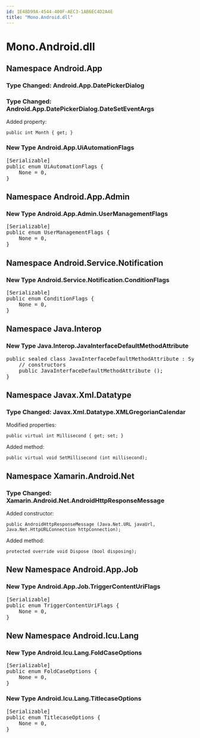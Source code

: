 ```yaml
---
id: 1E48D99A-4544-400F-AEC3-1AB6EC4D2A4E
title: "Mono.Android.dll"
---
```


# Mono.Android.dll

## Namespace Android.App

### Type Changed: Android.App.DatePickerDialog

### Type Changed: Android.App.DatePickerDialog.DateSetEventArgs

Added property:

```
public int Month { get; }
```







### New Type Android.App.UiAutomationFlags

<pre class='added' data-is-non-breaking="">
[Serializable]
public enum UiAutomationFlags {
	<span class='added added-field ' data-is-non-breaking="">None = 0,</span>
}
</pre>





## Namespace Android.App.Admin

### New Type Android.App.Admin.UserManagementFlags

<pre class='added' data-is-non-breaking="">
[Serializable]
public enum UserManagementFlags {
	<span class='added added-field ' data-is-non-breaking="">None = 0,</span>
}
</pre>





## Namespace Android.Service.Notification

### New Type Android.Service.Notification.ConditionFlags

<pre class='added' data-is-non-breaking="">
[Serializable]
public enum ConditionFlags {
	<span class='added added-field ' data-is-non-breaking="">None = 0,</span>
}
</pre>





## Namespace Java.Interop

### New Type Java.Interop.JavaInterfaceDefaultMethodAttribute

<pre class='added' data-is-non-breaking="">
public sealed class JavaInterfaceDefaultMethodAttribute : System.Attribute {
	// constructors
	<span class='added added-constructor ' data-is-non-breaking="">public JavaInterfaceDefaultMethodAttribute ();</span>
}
</pre>





## Namespace Javax.Xml.Datatype

### Type Changed: Javax.Xml.Datatype.XMLGregorianCalendar

Modified properties:

```
public virtual int Millisecond { get; set; }
```

Added method:

```
public virtual void SetMillisecond (int millisecond);
```







## Namespace Xamarin.Android.Net

### Type Changed: Xamarin.Android.Net.AndroidHttpResponseMessage

Added constructor:

```
public AndroidHttpResponseMessage (Java.Net.URL javaUrl, Java.Net.HttpURLConnection httpConnection);
```



Added method:

```
protected override void Dispose (bool disposing);
```







## New Namespace Android.App.Job

### New Type Android.App.Job.TriggerContentUriFlags

<pre class='added' data-is-non-breaking="">
[Serializable]
public enum TriggerContentUriFlags {
	<span class='added added-field ' data-is-non-breaking="">None = 0,</span>
}
</pre>





## New Namespace Android.Icu.Lang

### New Type Android.Icu.Lang.FoldCaseOptions

<pre class='added' data-is-non-breaking="">
[Serializable]
public enum FoldCaseOptions {
	<span class='added added-field ' data-is-non-breaking="">None = 0,</span>
}
</pre>



### New Type Android.Icu.Lang.TitlecaseOptions

<pre class='added' data-is-non-breaking="">
[Serializable]
public enum TitlecaseOptions {
	<span class='added added-field ' data-is-non-breaking="">None = 0,</span>
}
</pre>
